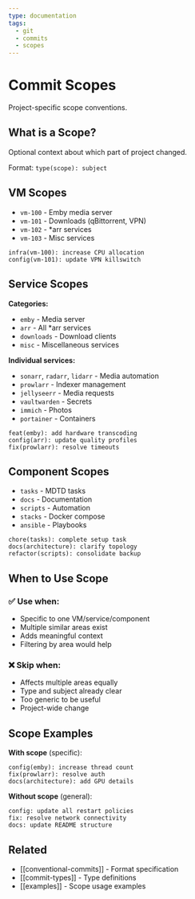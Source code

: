 ```yaml
---
type: documentation
tags:
  - git
  - commits
  - scopes
---
```


# Commit Scopes

Project-specific scope conventions.

## What is a Scope?

Optional context about which part of project changed.

Format: `type(scope): subject`

## VM Scopes

- `vm-100` - Emby media server
- `vm-101` - Downloads (qBittorrent, VPN)
- `vm-102` - *arr services
- `vm-103` - Misc services

```
infra(vm-100): increase CPU allocation
config(vm-101): update VPN killswitch
```

## Service Scopes

**Categories:**
- `emby` - Media server
- `arr` - All *arr services
- `downloads` - Download clients
- `misc` - Miscellaneous services

**Individual services:**
- `sonarr`, `radarr`, `lidarr` - Media automation
- `prowlarr` - Indexer management
- `jellyseerr` - Media requests
- `vaultwarden` - Secrets
- `immich` - Photos
- `portainer` - Containers

```
feat(emby): add hardware transcoding
config(arr): update quality profiles
fix(prowlarr): resolve timeouts
```

## Component Scopes

- `tasks` - MDTD tasks
- `docs` - Documentation
- `scripts` - Automation
- `stacks` - Docker compose
- `ansible` - Playbooks

```
chore(tasks): complete setup task
docs(architecture): clarify topology
refactor(scripts): consolidate backup
```

## When to Use Scope

### ✅ Use when:
- Specific to one VM/service/component
- Multiple similar areas exist
- Adds meaningful context
- Filtering by area would help

### ❌ Skip when:
- Affects multiple areas equally
- Type and subject already clear
- Too generic to be useful
- Project-wide change

## Scope Examples

**With scope** (specific):
```
config(emby): increase thread count
fix(prowlarr): resolve auth
docs(architecture): add GPU details
```

**Without scope** (general):
```
config: update all restart policies
fix: resolve network connectivity
docs: update README structure
```

## Related

- [[conventional-commits]] - Format specification
- [[commit-types]] - Type definitions
- [[examples]] - Scope usage examples
